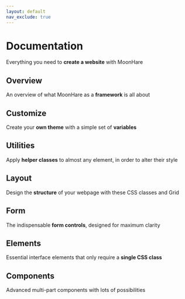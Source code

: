 ```yaml
---
layout: default
nav_exclude: true
---
```

# Documentation

Everything you need to  **create a website**  with MoonHare

## Overview

An overview of what MoonHare as a  **framework**  is all about

## Customize

Create your  **own theme**  with a simple set of  **variables**

## Utilities

Apply  **helper classes**  to almost any element, in order to alter their style


## Layout

Design the  **structure**  of your webpage with these CSS classes and Grid


## Form

The indispensable  **form controls**, designed for maximum clarity


## Elements

Essential interface elements that only require a  **single CSS class**


## Components

Advanced multi-part components with lots of possibilities
